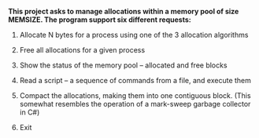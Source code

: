 **This project asks to manage allocations within a memory pool of size MEMSIZE.  The program support six different requests:**

1. Allocate N bytes for a process using one of the 3 allocation algorithms

2. Free all allocations for a given process

3. Show the status of the memory pool – allocated and free blocks

4. Read a script – a sequence of commands from a file, and execute them

5. Compact the allocations, making them into one contiguous block.  (This somewhat resembles the operation of a mark-sweep garbage collector in C#)

6. Exit
